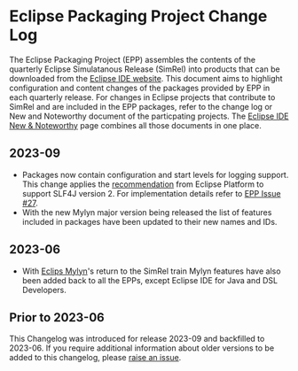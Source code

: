 # Eclipse Packaging Project Change Log

The Eclipse Packaging Project (EPP) assembles the contents of the quarterly Eclipse Simulatanous Release (SimRel) into products that can be downloaded from the [Eclipse IDE website](https://eclipseide.org).
This document aims to highlight configuration and content changes of the packages provided by EPP in each quarterly release.
For changes in Eclipse projects that contribute to SimRel and are included in the EPP packages, refer to the change log or New and Noteworthy document of the particpating projects.
The [Eclipse IDE New & Noteworthy](https://eclipseide.org/release/noteworthy/) page combines all those documents in one place.

## 2023-09

- Packages now contain configuration and start levels for logging support.
This change applies the [recommendation](https://eclipse.dev/eclipse/news/4.28/platform.php#slf4j.api-version-2) from Eclipse Platform to support SLF4J version 2.
For implementation details refer to [EPP Issue #27](https://github.com/eclipse-packaging/packages/issues/27).
- With the new Mylyn major version being released the list of features included in packages have been updated to their new names and IDs.

## 2023-06

- With [Eclips Mylyn](https://eclipse.dev/mylyn/)'s return to the SimRel train Mylyn features have also been added back to all the EPPs, except Eclipse IDE for Java and DSL Developers.

## Prior to 2023-06

This Changelog was introduced for release 2023-09 and backfilled to 2023-06.
If you require additional information about older versions to be added to this changelog, please [raise an issue](https://github.com/eclipse-packaging/packages/issues).
